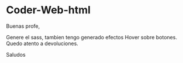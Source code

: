# Coder-Web-html


Buenas profe, 

Genere el sass, tambien tengo generado efectos Hover sobre botones. 
Quedo atento a devoluciones. 

Saludos
